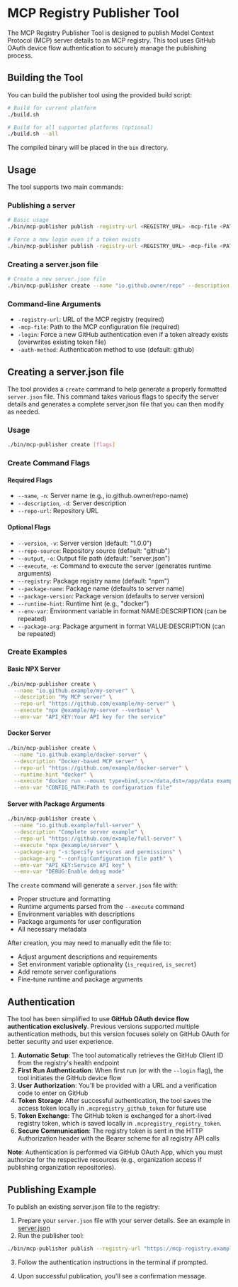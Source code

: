 # MCP Registry Publisher Tool

The MCP Registry Publisher Tool is designed to publish Model Context Protocol (MCP) server details to an MCP registry. This tool uses GitHub OAuth device flow authentication to securely manage the publishing process.

## Building the Tool

You can build the publisher tool using the provided build script:

```bash
# Build for current platform
./build.sh

# Build for all supported platforms (optional)
./build.sh --all
```

The compiled binary will be placed in the `bin` directory.

## Usage

The tool supports two main commands:

### Publishing a server

```bash
# Basic usage
./bin/mcp-publisher publish -registry-url <REGISTRY_URL> -mcp-file <PATH_TO_MCP_FILE>

# Force a new login even if a token exists
./bin/mcp-publisher publish -registry-url <REGISTRY_URL> -mcp-file <PATH_TO_MCP_FILE> -login
```

### Creating a server.json file

```bash
# Create a new server.json file
./bin/mcp-publisher create --name "io.github.owner/repo" --description "My server" --repo-url "https://github.com/owner/repo"
```

### Command-line Arguments

- `-registry-url`: URL of the MCP registry (required)
- `-mcp-file`: Path to the MCP configuration file (required)
- `-login`: Force a new GitHub authentication even if a token already exists (overwrites existing token file)
- `-auth-method`: Authentication method to use (default: github)

## Creating a server.json file

The tool provides a `create` command to help generate a properly formatted `server.json` file. This command takes various flags to specify the server details and generates a complete server.json file that you can then modify as needed.

### Usage

```bash
./bin/mcp-publisher create [flags]
```

### Create Command Flags

#### Required Flags
- `--name`, `-n`: Server name (e.g., io.github.owner/repo-name)
- `--description`, `-d`: Server description
- `--repo-url`: Repository URL

#### Optional Flags
- `--version`, `-v`: Server version (default: "1.0.0")
- `--repo-source`: Repository source (default: "github")
- `--output`, `-o`: Output file path (default: "server.json")
- `--execute`, `-e`: Command to execute the server (generates runtime arguments)
- `--registry`: Package registry name (default: "npm")
- `--package-name`: Package name (defaults to server name)
- `--package-version`: Package version (defaults to server version)
- `--runtime-hint`: Runtime hint (e.g., "docker")
- `--env-var`: Environment variable in format NAME:DESCRIPTION (can be repeated)
- `--package-arg`: Package argument in format VALUE:DESCRIPTION (can be repeated)

### Create Examples

#### Basic NPX Server

```bash
./bin/mcp-publisher create \
  --name "io.github.example/my-server" \
  --description "My MCP server" \
  --repo-url "https://github.com/example/my-server" \
  --execute "npx @example/my-server --verbose" \
  --env-var "API_KEY:Your API key for the service"
```

#### Docker Server

```bash
./bin/mcp-publisher create \
  --name "io.github.example/docker-server" \
  --description "Docker-based MCP server" \
  --repo-url "https://github.com/example/docker-server" \
  --runtime-hint "docker" \
  --execute "docker run --mount type=bind,src=/data,dst=/app/data example/server" \
  --env-var "CONFIG_PATH:Path to configuration file"
```

#### Server with Package Arguments

```bash
./bin/mcp-publisher create \
  --name "io.github.example/full-server" \
  --description "Complete server example" \
  --repo-url "https://github.com/example/full-server" \
  --execute "npx @example/server" \
  --package-arg "-s:Specify services and permissions" \
  --package-arg "--config:Configuration file path" \
  --env-var "API_KEY:Service API key" \
  --env-var "DEBUG:Enable debug mode"
```

The `create` command will generate a `server.json` file with:
- Proper structure and formatting
- Runtime arguments parsed from the `--execute` command
- Environment variables with descriptions
- Package arguments for user configuration
- All necessary metadata

After creation, you may need to manually edit the file to:
- Adjust argument descriptions and requirements
- Set environment variable optionality (`is_required`, `is_secret`)
- Add remote server configurations
- Fine-tune runtime and package arguments

## Authentication

The tool has been simplified to use **GitHub OAuth device flow authentication exclusively**. Previous versions supported multiple authentication methods, but this version focuses solely on GitHub OAuth for better security and user experience.

1. **Automatic Setup**: The tool automatically retrieves the GitHub Client ID from the registry's health endpoint
2. **First Run Authentication**: When first run (or with the `--login` flag), the tool initiates the GitHub device flow
3. **User Authorization**: You'll be provided with a URL and a verification code to enter on GitHub
4. **Token Storage**: After successful authentication, the tool saves the access token locally in `.mcpregistry_github_token` for future use
5. **Token Exchange**: The GitHub token is exchanged for a short-lived registry token, which is saved locally in `.mcpregistry_registry_token`.
5. **Secure Communication**: The registry token is sent in the HTTP Authorization header with the Bearer scheme for all registry API calls

**Note**: Authentication is performed via GitHub OAuth App, which you must authorize for the respective resources (e.g., organization access if publishing organization repositories).

## Publishing Example

To publish an existing server.json file to the registry:

1. Prepare your `server.json` file with your server details. See an example in [server.json](./server.json)
2. Run the publisher tool:

```bash
./bin/mcp-publisher publish --registry-url "https://mcp-registry.example.com" --mcp-file "./server.json"
```

3. Follow the authentication instructions in the terminal if prompted.

4. Upon successful publication, you'll see a confirmation message.
